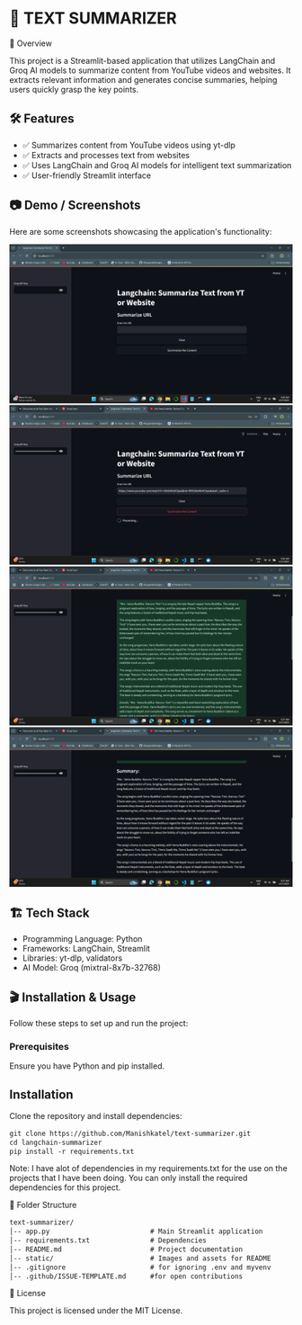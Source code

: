 # 📌 TEXT SUMMARIZER

🚀 Overview

This project is a Streamlit-based application that utilizes LangChain and Groq AI models to summarize content from YouTube videos and websites. It extracts relevant information and generates concise summaries, helping users quickly grasp the key points.

## 🛠 Features

- ✅ Summarizes content from YouTube videos using yt-dlp
- ✅ Extracts and processes text from websites
- ✅ Uses LangChain and Groq AI models for intelligent text summarization
- ✅ User-friendly Streamlit interface



## 📷 Demo / Screenshots

Here are some screenshots showcasing the application's functionality:

![Demo Image 1](static/demo1.png)
![Demo Image 2](static/demo2.png)
![Demo Image 3](static/demo3.png)
![Demo Image 4](static/demo4.png)


## 🏗 Tech Stack

- Programming Language: Python
- Frameworks: LangChain, Streamlit
- Libraries: yt-dlp, validators
- AI Model: Groq (mixtral-8x7b-32768)

## 🎬 Installation & Usage
Follow these steps to set up and run the project:

### Prerequisites
Ensure you have Python and pip installed.

## Installation
Clone the repository and install dependencies:
```
git clone https://github.com/Manishkatel/text-summarizer.git
cd langchain-summarizer
pip install -r requirements.txt
```
Note: I have alot of dependencies in my requirements.txt for the use on the projects that I have been doing. You can only install the required dependencies for this project.

📂 Folder Structure
```
text-summarizer/
│-- app.py                         # Main Streamlit application
│-- requirements.txt               # Dependencies
│-- README.md                      # Project documentation
│-- static/                        # Images and assets for README
│-- .gitignore                     # for ignoring .env and myvenv
│-- .github/ISSUE-TEMPLATE.md      #for open contributions 
```

📜 License

This project is licensed under the MIT License.
